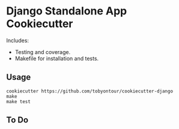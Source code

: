 # Django Standalone App Cookiecutter

Includes:

* Testing and coverage.
* Makefile for installation and tests.

## Usage

    cookiecutter https://github.com/tobyontour/cookiecutter-django
    make
    make test

## To Do

